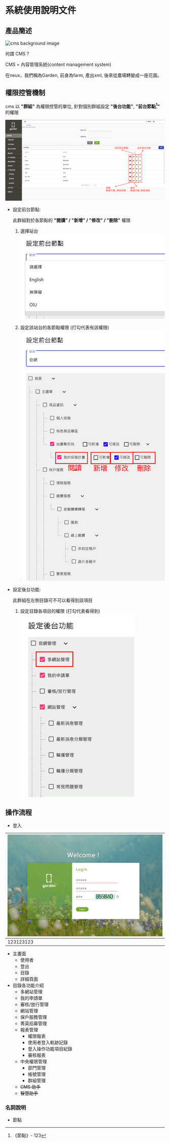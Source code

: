 # 系統使用說明文件

## 產品簡述

![cms background image](https://i.imgur.com/eiR6mV9.png)

何謂 CMS ?  &#13;

CMS = 內容管理系統(content management system)

在neux，我們稱為Garden,
前身為farm, 產出xml,
後來從農場轉變成一座花園。

## 權限控管機制

cms 以 **"群組"** 為權限控管的單位, 針對個別群組設定 **"後台功能"**, **"前台節點[^0]"** 的權限

![權限控管](./assets/image/authorityControl.png)

- 設定前台節點: &nbsp;

  此群組對於各節點的 **"閱讀" / "新增" / "修改" / "刪除"** 權限 &nbsp;

  1. 選擇站台
  ![選擇節點](./assets/image/authorityControlFrontendSelect.png)

  2. 設定該站台的各節點權限 (打勾代表有該權限)
  ![設定該站台的節點](./assets/image/authorityControlFrontendDetail.png)

- 設定後台功能: &nbsp;

  此群組在左側目錄可不可以看得到該項目

  1. 設定目錄各項目的權限 (打勾代表看得到)
  ![設定目錄各項目的權限](./assets/image/authorityControlBackend.png)

## 操作流程

- 登入

|![alt text](./assets/image/login.png)|
|--|
|123123123|

- 主畫面
  - 使用者
  - 登出
  - 目錄
  - 詳細頁面
- 目錄各功能介紹
  - 多網站管理
  - 我的申請單
  - 審核/放行管理
  - 網站管理
  - 保戶服務管理
  - 菁英招募管理
  - 報表管理
    - 權限報表
    - 使用者登入軌跡記錄
    - 登入操作功能項目紀錄
    - 審核報表
  - 中央權限管理
    - 部門管理
    - 帳號管理
    - 群組管理
  - ~~CMS 助手~~
  - ~~智慧助手~~

### 名詞說明

- 節點

[^0]: 《節點》- 123